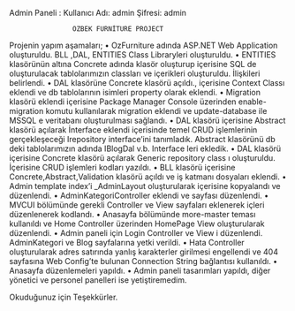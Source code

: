 Admin Paneli :
Kullanıcı Adı: admin
Şifresi: admin

					ÖZBEK FURNİTURE PROJECT		
Projenin yapım aşamaları;
•	OzFurniture adında ASP.NET Web Application oluşturuldu. BLL ,DAL, ENTITIES Class Libraryleri oluşturuldu.
•	ENTITIES klasörünün altına Concrete adında klasör oluşturup içerisine SQL de oluşturulacak tablolarımızın classları ve içerikleri oluşturuldu. İlişkileri belirlendi.
•	DAL klasörüne Concrete klasörü açıldı., içerisine Context Classı eklendi ve db tablolarının isimleri property olarak eklendi.
•	Migration klasörü eklendi içerisine Package Manager Console üzerinden enable-migration komutu kullanılarak migration eklendi ve update-database ile MSSQL e veritabanı oluşturulması sağlandı.
•	DAL klasörü içerisine Abstract klasörü açılarak İnterface eklendi içerisinde temel CRUD işlemlerinin gerçekleşeceği Irepository interface’ini tanımladık. Abstract klasörünü db deki tablolarımızın adında IBlogDal v.b. Interface leri ekledik.
•	DAL klasörü içerisine Concrete klasörü açılarak Generic repository class ı oluşturuldu. İçerisine CRUD işlemleri kodları yazıldı. 
•	BLL klasörü içerisine Concrete,Abstract,Validation klasörü açıldı ve iş katmanı dosyaları eklendi. 
•	Admin template index’i _AdminLayout oluşturularak içerisine kopyalandı ve düzenlendi.
•	AdminKategoriController eklendi ve sayfası düzenlendi.
•	MVCUI bölümünde gerekli Controller ve View sayfaları eklenerek içleri düzenlenerek kodlandı.
•	Anasayfa bölümünde more-master teması kullanıldı ve Home Controller üzerinden HomePage View oluşturularak düzenlendi.
•	Admin paneli için Login Controller ve View i düzenlendi. AdminKategori ve Blog sayfalarına yetki verildi.
•	Hata Controller oluşturularak adres satırında yanlış karakterler girilmesi engellendi ve 404 sayfasına Web Config’te bulunan Connection String bağlantısı kullanıldı.
•	Anasayfa düzenlemeleri yapıldı.
•	Admin paneli tasarımları yapıldı, diğer yönetici ve personel panelleri ise yetiştiremedim. 



Okuduğunuz için Teşekkürler.
